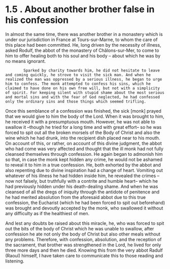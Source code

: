 # 1.5 . About another brother false in his confession

In almost the same time, there was another brother in a monastery which is under our jurisdiction in France at Tours-sur-Marne, to whom the care of this place had been committed. He, long driven by the necessity of illness, asked Rodulf, the abbot of the monastery of Châlons-sur-Mer, to come to him to offer healing both to his soul and his body – about which he was by no means ignorant. 

            Sparked by charity towards him, he did not hesitate to leave  and coming quickly, he strove to visit the sick man. And when he realized the man was oppressed by a serious illness, he began to urge him to confess. The monk attempted to confess his sins, which he claimed to have done on his own free will, but not with a simplicity of spirit. For keeping silent with stupid shame about the most serious and mortal sins and with the fear of God neglected, he had confessed only the ordinary sins and those things which seemed trifling.

Once this semblance of a confession was finished, the sick \[monk\] prayed that we would give to him the body of the Lord. When it was brought to him, he received it with a presumptuous mouth. However, he was not able to swallow it –though he tried for a long time and with great effort–  so he was forced to spit out all the broken morsels of the Body of Christ and also the wine which he had drunk, into the recipient dish placed near to his mouth. On account of this, or rather, on account of this divine judgment, the abbot who had come was very affected and thought that the ill monk had not fully cleansed themselves through confession. He again began to admonish him so that, in case the monk kept hidden any crime, he would not be ashamed to reveal it to him in a true confession. He, both exhorted by the abbot and also repenting due to divine inspiration had a change of heart. Vomiting out whatever of his illness he had hidden inside him, he revealed the crimes –now not falsely, but truthfully with a contrite and humble heart– which he had previously hidden under his death-dealing shame. And when he was cleansed of all the dregs of iniquity through the antidote of penitence and he had merited absolution from the aforesaid abbot due to this true confession, the Eucharist \(which he had been forced to spit out beforehand\) was brought and devoutly accepted by the monk, who swallowed it without any difficulty as if the healthiest of men. 

And lest any doubts be raised about this miracle, he, who was forced to spit out the bits of the body of Christ which he was unable to swallow, after confession he ate not only the body of Christ but also other meals without any problems. Therefore, with confession, absolution, and the reception of the sacrament, that brother was strengthened in the Lord, he lived for only three more days and then he died. Knowing this from the very abbot Radulf \(Raoul\) himself, I have taken care to communicate this to those reading and listening. 


